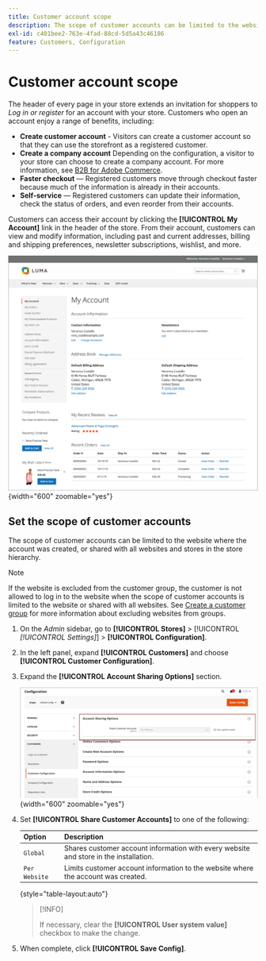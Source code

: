 ```yaml
---
title: Customer account scope
description: The scope of customer accounts can be limited to the website where the account was created, or shared with all websites and stores in the store hierarchy.
exl-id: c401bee2-763e-4fad-88cd-5d5a43c46186
feature: Customers, Configuration
---
```

# Customer account scope

The header of every page in your store extends an invitation for shoppers to _Log in or register_ for an account with your store. Customers who open an account enjoy a range of benefits, including:

* **Create customer account** - Visitors can create a customer account so that they can use the storefront as a registered customer.
* **Create a company account** Depending on the configuration, a visitor to your store can choose to create a company account. For more information, see [B2B for Adobe Commerce](../b2b/introduction.md).
* **Faster checkout** — Registered customers move through checkout faster because much of the information is already in their accounts.
* **Self-service** — Registered customers can update their information, check the status of orders, and even reorder from their accounts.

Customers can access their account by clicking the **[!UICONTROL My Account]** link in the header of the store. From their account, customers can view and modify information, including past and current addresses, billing and shipping preferences, newsletter subscriptions, wishlist, and more.

![My Account](assets/account-dashboard-my-account.png){width="600" zoomable="yes"}

## Set the scope of customer accounts

The scope of customer accounts can be limited to the website where the account was created, or shared with all websites and stores in the store hierarchy.

>[!NOTE]
>
>If the website is excluded from the customer group, the customer is not allowed to log in to the website when the scope of customer accounts is limited to the website or shared with all websites. See [Create a customer group](customer-groups.md#create-a-customer-group) for more information about excluding websites from groups.

1. On the _Admin_ sidebar, go to **[!UICONTROL Stores]** > [!UICONTROL _[!UICONTROL Settings]_] > **[!UICONTROL Configuration]**.

1. In the left panel, expand **[!UICONTROL Customers]** and choose **[!UICONTROL Customer Configuration]**.

1. Expand the **[!UICONTROL Account Sharing Options]** section.

   ![Account Sharing Options](assets/customer-configuration-account-sharing-options.png){width="600" zoomable="yes"}

1. Set **[!UICONTROL Share Customer Accounts]** to one of the following:

   |Option|Description|
   | --- | --- |
   | `Global` | Shares customer account information with every website and store in the installation. |
   | `Per Website` | Limits customer account information to the website where the account was created. |

   {style="table-layout:auto"}

   >[!INFO]
   >
   > If necessary, clear the **[!UICONTROL User system value]** checkbox to make the change.

1. When complete, click **[!UICONTROL Save Config]**.
